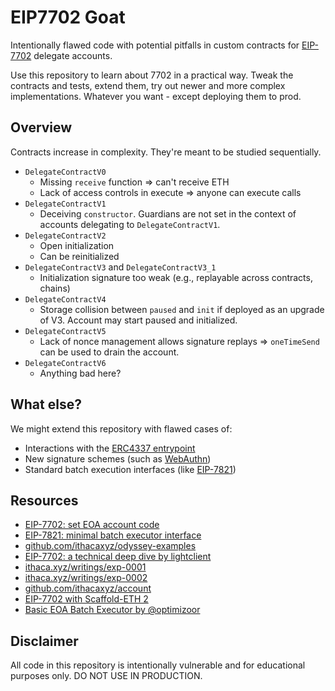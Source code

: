 # EIP7702 Goat

Intentionally flawed code with potential pitfalls in custom contracts for [EIP-7702](https://eips.ethereum.org/EIPS/eip-7702) delegate accounts.

Use this repository to learn about 7702 in a practical way. Tweak the contracts and tests, extend them, try out newer and more complex implementations. Whatever you want - except deploying them to prod.

## Overview

Contracts increase in complexity. They're meant to be studied sequentially.

- `DelegateContractV0`
    - Missing `receive` function => can't receive ETH
    - Lack of access controls in execute => anyone can execute calls
- `DelegateContractV1`
    - Deceiving `constructor`. Guardians are not set in the context of accounts delegating to `DelegateContractV1`.
- `DelegateContractV2`
    - Open initialization
    - Can be reinitialized
- `DelegateContractV3` and `DelegateContractV3_1`
    - Initialization signature too weak (e.g., replayable across contracts, chains)
- `DelegateContractV4`
    - Storage collision between `paused` and `init` if deployed as an upgrade of V3. Account may start paused and initialized.
- `DelegateContractV5`
    - Lack of nonce management allows signature replays => `oneTimeSend` can be used to drain the account.
- `DelegateContractV6`
    - Anything bad here?

## What else?

We might extend this repository with flawed cases of:

- Interactions with the [ERC4337 entrypoint](https://eips.ethereum.org/EIPS/eip-4337)
- New signature schemes (such as [WebAuthn](https://github.com/Vectorized/solady/blob/main/src/utils/WebAuthn.sol))
- Standard batch execution interfaces (like [EIP-7821](https://eips.ethereum.org/EIPS/eip-7821))

## Resources

- [EIP-7702: set EOA account code](https://eips.ethereum.org/EIPS/eip-7702)
- [EIP-7821: minimal batch executor interface](https://eips.ethereum.org/EIPS/eip-7821)
- [github.com/ithacaxyz/odyssey-examples](https://github.com/ithacaxyz/odyssey-examples)
- [EIP-7702: a technical deep dive by lightclient](https://www.youtube.com/watch?v=_k5fKlKBWV4)
- [ithaca.xyz/writings/exp-0001](https://www.ithaca.xyz/writings/exp-0001)
- [ithaca.xyz/writings/exp-0002](https://www.ithaca.xyz/writings/exp-0002)
- [github.com/ithacaxyz/account](https://github.com/ithacaxyz/account)
- [EIP-7702 with Scaffold-ETH 2](https://github.com/azf20/seven-seven-zero-two)
- [Basic EOA Batch Executor by @optimizoor](https://x.com/optimizoor/status/1878140195989819586)

## Disclaimer

All code in this repository is intentionally vulnerable and for educational purposes only. DO NOT USE IN PRODUCTION.
